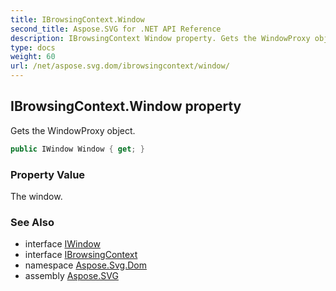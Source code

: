 ```yaml
---
title: IBrowsingContext.Window
second_title: Aspose.SVG for .NET API Reference
description: IBrowsingContext Window property. Gets the WindowProxy object
type: docs
weight: 60
url: /net/aspose.svg.dom/ibrowsingcontext/window/
---
```

## IBrowsingContext.Window property

Gets the WindowProxy object.

```csharp
public IWindow Window { get; }
```

### Property Value

The window.

### See Also

* interface [IWindow](../../../aspose.svg.window/iwindow/)
* interface [IBrowsingContext](../)
* namespace [Aspose.Svg.Dom](../../../aspose.svg.dom/)
* assembly [Aspose.SVG](../../../)
